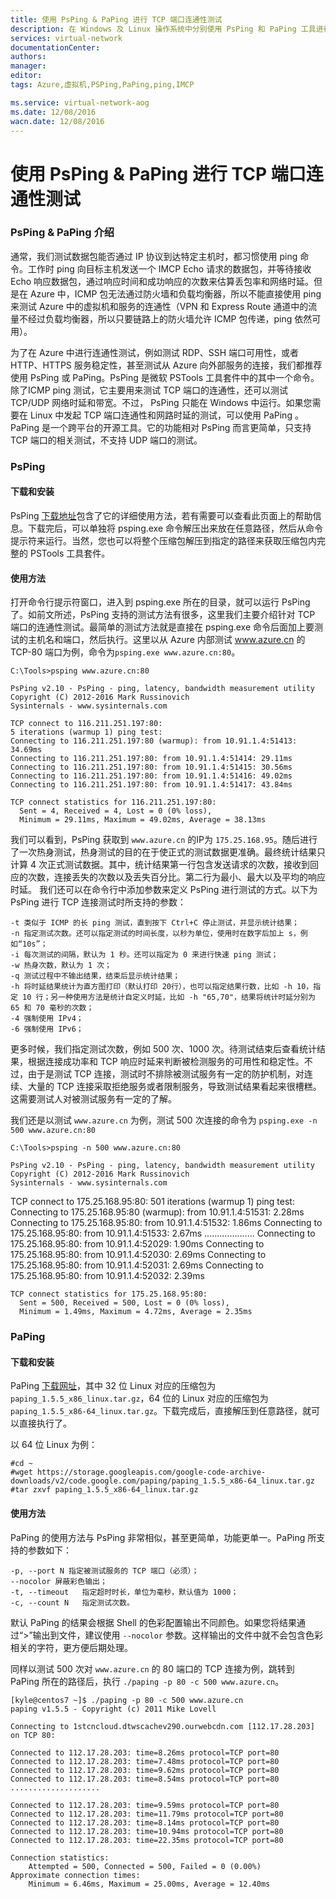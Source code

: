 ```yaml
---
title: 使用 PsPing & PaPing 进行 TCP 端口连通性测试
description: 在 Windows 及 Linux 操作系统中分别使用 PsPing 和 PaPing 工具进行 TCP 端口连通性测试
services: virtual-network
documentationCenter: 
authors: 
manager: 
editor: 
tags: Azure,虚拟机,PSPing,PaPing,ping,IMCP

ms.service: virtual-network-aog
ms.date: 12/08/2016
wacn.date: 12/08/2016
---
```


# 使用 PsPing & PaPing 进行 TCP 端口连通性测试 #

### PsPing & PaPing 介绍 ###

通常，我们测试数据包能否通过 IP 协议到达特定主机时，都习惯使用 ping 命令。工作时 ping 向目标主机发送一个 IMCP Echo 请求的数据包，并等待接收 Echo 响应数据包，通过响应时间和成功响应的次数来估算丢包率和网络时延。但是在 Azure 中，ICMP 包无法通过防火墙和负载均衡器，所以不能直接使用 ping 来测试 Azure 中的虚拟机和服务的连通性（VPN 和 Express Route 通道中的流量不经过负载均衡器，所以只要链路上的防火墙允许 ICMP 包传递，ping 依然可用）。

为了在 Azure 中进行连通性测试，例如测试 RDP、SSH 端口可用性，或者 HTTP、HTTPS 服务稳定性，甚至测试从 Azure 向外部服务的连接，我们都推荐使用 PsPing 或 PaPing。PsPing 是微软 PSTools 工具套件中的其中一个命令。除了ICMP ping 测试，它主要用来测试 TCP 端口的连通性，还可以测试 TCP/UDP 网络时延和带宽。不过， PsPing 只能在 Windows 中运行。如果您需要在 Linux 中发起 TCP 端口连通性和网路时延的测试，可以使用 PaPing 。PaPing 是一个跨平台的开源工具。它的功能相对 PsPing 而言更简单，只支持 TCP 端口的相关测试，不支持 UDP 端口的测试。

### PsPing ###

#### 下载和安装 ####

PsPing [下载地址](https://technet.microsoft.com/zh-cn/sysinternals/jj729731.aspx)包含了它的详细使用方法，若有需要可以查看此页面上的帮助信息。下载完后，可以单独将 psping.exe 命令解压出来放在任意路径，然后从命令提示符来运行。当然，您也可以将整个压缩包解压到指定的路径来获取压缩包内完整的 PSTools 工具套件。

#### 使用方法 ####

打开命令行提示符窗口，进入到 psping.exe 所在的目录，就可以运行 PsPing 了。如前文所述，PsPing 支持的测试方法有很多，这里我们主要介绍针对 TCP 端口的连通性测试。最简单的测试方法就是直接在 psping.exe 命令后面加上要测试的主机名和端口，然后执行。这里以从 Azure 内部测试 www.azure.cn 的 TCP-80 端口为例，命令为`psping.exe www.azure.cn:80`。

    C:\Tools>psping www.azure.cn:80

    PsPing v2.10 - PsPing - ping, latency, bandwidth measurement utility
    Copyright (C) 2012-2016 Mark Russinovich
    Sysinternals - www.sysinternals.com

    TCP connect to 116.211.251.197:80:
    5 iterations (warmup 1) ping test:
    Connecting to 116.211.251.197:80 (warmup): from 10.91.1.4:51413: 34.69ms
    Connecting to 116.211.251.197:80: from 10.91.1.4:51414: 29.11ms
    Connecting to 116.211.251.197:80: from 10.91.1.4:51415: 30.56ms
    Connecting to 116.211.251.197:80: from 10.91.1.4:51416: 49.02ms
    Connecting to 116.211.251.197:80: from 10.91.1.4:51417: 43.84ms

    TCP connect statistics for 116.211.251.197:80:
      Sent = 4, Received = 4, Lost = 0 (0% loss),
      Minimum = 29.11ms, Maximum = 49.02ms, Average = 38.13ms

我们可以看到，PsPing 获取到 `www.azure.cn` 的IP为 `175.25.168.95`。随后进行了一次热身测试，热身测试的目的在于使正式的测试数据更准确。最终统计结果只计算 4 次正式测试数据。其中，统计结果第一行包含发送请求的次数，接收到回应的次数，连接丢失的次数以及丢失百分比。第二行为最小、最大以及平均的响应时延。
我们还可以在命令行中添加参数来定义 PsPing 进行测试的方式。以下为 PsPing 进行 TCP 连接测试时所支持的参数：

    -t 类似于 ICMP 的长 ping 测试，直到按下 Ctrl+C 停止测试，并显示统计结果；
    -n 指定测试次数。还可以指定测试的时间长度，以秒为单位，使用时在数字后加上 s，例如“10s”；
    -i 每次测试的间隔，默认为 1 秒。还可以指定为 0 来进行快速 ping 测试；
    -w 热身次数，默认为 1 次；
    -q 测试过程中不输出结果，结束后显示统计结果；
    -h 将时延结果统计为直方图打印（默认打印 20行），也可以指定结果行数，比如 -h 10，指定 10 行；另一种使用方法是统计自定义时延，比如 -h "65,70"，结果将统计时延分别为 65 和 70 毫秒的次数；
    -4 强制使用 IPv4；
    -6 强制使用 IPv6；

更多时候，我们指定测试次数，例如 500 次、1000 次。待测试结束后查看统计结果，根据连接成功率和 TCP 响应时延来判断被检测服务的可用性和稳定性。不过，由于是测试 TCP 连接，测试时不排除被测试服务有一定的防护机制，对连续、大量的 TCP 连接采取拒绝服务或者限制服务，导致测试结果看起来很槽糕。这需要测试人对被测试服务有一定的了解。

我们还是以测试 `www.azure.cn` 为例，测试 500 次连接的命令为 `psping.exe -n 500 www.azure.cn:80`

    C:\Tools>psping -n 500 www.azure.cn:80

    PsPing v2.10 - PsPing - ping, latency, bandwidth measurement utility
    Copyright (C) 2012-2016 Mark Russinovich
    Sysinternals - www.sysinternals.com

TCP connect to 175.25.168.95:80:
    501 iterations (warmup 1) ping test:
    Connecting to 175.25.168.95:80 (warmup): from 10.91.1.4:51531: 2.28ms
    Connecting to 175.25.168.95:80: from 10.91.1.4:51532: 1.86ms
    Connecting to 175.25.168.95:80: from 10.91.1.4:51533: 2.67ms
    ....................
    Connecting to 175.25.168.95:80: from 10.91.1.4:52029: 1.90ms
    Connecting to 175.25.168.95:80: from 10.91.1.4:52030: 2.69ms
    Connecting to 175.25.168.95:80: from 10.91.1.4:52031: 2.69ms
    Connecting to 175.25.168.95:80: from 10.91.1.4:52032: 2.39ms

    TCP connect statistics for 175.25.168.95:80:
      Sent = 500, Received = 500, Lost = 0 (0% loss),
      Minimum = 1.49ms, Maximum = 4.72ms, Average = 2.35ms

### PaPing ###

#### 下载和安装 ####

PaPing [下载网址](https://code.google.com/archive/p/paping/downloads)，其中 32 位 Linux 对应的压缩包为 `paping_1.5.5_x86_linux.tar.gz`，64 位的 Linux 对应的压缩包为 `paping_1.5.5_x86-64_linux.tar.gz`。下载完成后，直接解压到任意路径，就可以直接执行了。

以 64 位 Linux 为例：

    #cd ~
    #wget https://storage.googleapis.com/google-code-archive-downloads/v2/code.google.com/paping/paping_1.5.5_x86-64_linux.tar.gz
    #tar zxvf paping_1.5.5_x86-64_linux.tar.gz

#### 使用方法 ####

PaPing 的使用方法与 PsPing 非常相似，甚至更简单，功能更单一。PaPing 所支持的参数如下：

    -p, --port N 指定被测试服务的 TCP 端口（必须）；
    --nocolor 屏蔽彩色输出；
    -t, --timeout	指定超时时长，单位为毫秒，默认值为 1000；
    -c, --count N	指定测试次数。

默认 PaPing 的结果会根据 Shell 的色彩配置输出不同颜色。如果您将结果通过“>”输出到文件，建议使用 `--nocolor` 参数。这样输出的文件中就不会包含色彩相关的字符，更方便后期处理。

同样以测试 500 次对 `www.azure.cn` 的 80 端口的 TCP 连接为例，跳转到 PaPing 所在的路径后，执行 `./paping -p 80 -c 500 www.azure.cn`。

    [kyle@centos7 ~]$ ./paping -p 80 -c 500 www.azure.cn
    paping v1.5.5 - Copyright (c) 2011 Mike Lovell

    Connecting to 1stcncloud.dtwscachev290.ourwebcdn.com [112.17.28.203] on TCP 80:

    Connected to 112.17.28.203: time=8.26ms protocol=TCP port=80
    Connected to 112.17.28.203: time=7.48ms protocol=TCP port=80
    Connected to 112.17.28.203: time=9.62ms protocol=TCP port=80
    Connected to 112.17.28.203: time=8.54ms protocol=TCP port=80
    ....................

    Connected to 112.17.28.203: time=9.59ms protocol=TCP port=80
    Connected to 112.17.28.203: time=11.79ms protocol=TCP port=80
    Connected to 112.17.28.203: time=8.14ms protocol=TCP port=80
    Connected to 112.17.28.203: time=10.94ms protocol=TCP port=80
    Connected to 112.17.28.203: time=22.35ms protocol=TCP port=80

    Connection statistics:
        Attempted = 500, Connected = 500, Failed = 0 (0.00%)
    Approximate connection times:
        Minimum = 6.46ms, Maximum = 25.00ms, Average = 12.40ms
